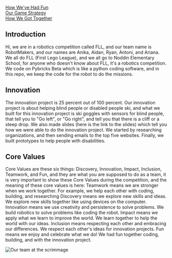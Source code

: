 [How We've Had Fun](Fun-Things.md)   
[Our Game Strategy](Game-Strategy.md)    
[How We Got Together](How-We-Got-Together.md) 
## Introduction

Hi, we are in a robotics competition called FLL, and our team name is RobotMakers, and our names are Anika, Aidan, Ryan, Antoni, and Ariana. We all do FLL (First Lego League), and we all go to Noddin Elementary School, for anyone who doesn't know about FLL, it's a robotics competition. We code on Pybricks Beta which is like a python coding software, and in this repo, we keep the code for the robot to do the missions.

## Innovation

The innovation project is 25 percent out of 100 percent. Our innovation project is about helping blind people or disabled people ski, and what we built for this innovation project is ski goggles with sensors for blind people, that tell you to "Go left", or "Go right", and tell you that there is a cliff or a steep drop. We also made slides (here is the link to the slides) which tell you how we were able to do the innovation project. We started by researching organizations, and then sending emails to the top five websites. Finally, we built prototypes to help people with disabilities.

## Core Values

Core Values are these six things: Discovery, Innovation, Impact, Inclusion, Teamwork, and Fun, and they are what you are supposed to do as a team, it is very important to show these Core Values during the competition, and the meaning of these core values is  here: Teamwork means we are stronger when we work together. For example, we help each other with coding, building, and researching Discovery means we explore new skills and ideas. We explore new skills together like using devices on the computer. Innovation means we use creativity and persistence to solve problems. We build robotics to solve problems like coding the robot. Impact means we apply what we learn to improve the world. We learn together to help the world with our ideas. Inclusion means respecting each other and embracing our differences. We respect each other's ideas for innovation projects. Fun means we enjoy and celebrate what we do! We had fun together coding, building, and with the innovation project.

![Our team at the scrimmage](https://drive.google.com/uc?export=view&id=19FzbHOy3OIH4JUkiMoLXOp3r7Wb1ECbq)
